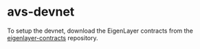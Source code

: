 # avs-devnet

To setup the devnet, download the EigenLayer contracts from the [eigenlayer-contracts](https://github.com/Layr-Labs/eigenlayer-contracts) repository.
